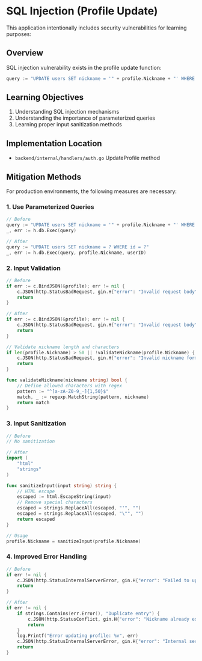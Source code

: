 # SQL Injection (Profile Update)

This application intentionally includes security vulnerabilities for learning purposes:

## Overview
SQL injection vulnerability exists in the profile update function:
```go
query := "UPDATE users SET nickname = '" + profile.Nickname + "' WHERE id = '" + userID + "'"
```

## Learning Objectives
1. Understanding SQL injection mechanisms
2. Understanding the importance of parameterized queries
3. Learning proper input sanitization methods

## Implementation Location
- `backend/internal/handlers/auth.go` UpdateProfile method

## Mitigation Methods
For production environments, the following measures are necessary:

### 1. Use Parameterized Queries
```go
// Before
query := "UPDATE users SET nickname = '" + profile.Nickname + "' WHERE id = '" + userID + "'"
_, err := h.db.Exec(query)

// After
query := "UPDATE users SET nickname = ? WHERE id = ?"
_, err := h.db.Exec(query, profile.Nickname, userID)
```

### 2. Input Validation
```go
// Before
if err := c.BindJSON(&profile); err != nil {
    c.JSON(http.StatusBadRequest, gin.H{"error": "Invalid request body"})
    return
}

// After
if err := c.BindJSON(&profile); err != nil {
    c.JSON(http.StatusBadRequest, gin.H{"error": "Invalid request body"})
    return
}

// Validate nickname length and characters
if len(profile.Nickname) > 50 || !validateNickname(profile.Nickname) {
    c.JSON(http.StatusBadRequest, gin.H{"error": "Invalid nickname format"})
    return
}

func validateNickname(nickname string) bool {
    // Define allowed characters with regex
    pattern := "^[a-zA-Z0-9_-]{1,50}$"
    match, _ := regexp.MatchString(pattern, nickname)
    return match
}
```

### 3. Input Sanitization
```go
// Before
// No sanitization

// After
import (
    "html"
    "strings"
)

func sanitizeInput(input string) string {
    // HTML escape
    escaped := html.EscapeString(input)
    // Remove special characters
    escaped = strings.ReplaceAll(escaped, "'", "")
    escaped = strings.ReplaceAll(escaped, "\"", "")
    return escaped
}

// Usage
profile.Nickname = sanitizeInput(profile.Nickname)
```

### 4. Improved Error Handling
```go
// Before
if err != nil {
    c.JSON(http.StatusInternalServerError, gin.H{"error": "Failed to update profile"})
    return
}

// After
if err != nil {
    if strings.Contains(err.Error(), "Duplicate entry") {
        c.JSON(http.StatusConflict, gin.H{"error": "Nickname already exists"})
        return
    }
    log.Printf("Error updating profile: %v", err)
    c.JSON(http.StatusInternalServerError, gin.H{"error": "Internal server error"})
    return
}
```
